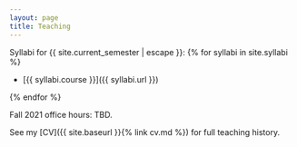 ```yaml
---
layout: page
title: Teaching
---
```


Syllabi for {{ site.current_semester | escape }}:
{% for syllabi in site.syllabi %}
    <!-- {% if syllabi.semester == site.current_semester %} -->
- [{{ syllabi.course }}]({{ syllabi.url }})
    <!-- {% end if %} -->
{% endfor %}

Fall 2021 office hours: TBD.

See my [CV]({{ site.baseurl }}{% link cv.md %}) for full teaching history. 

